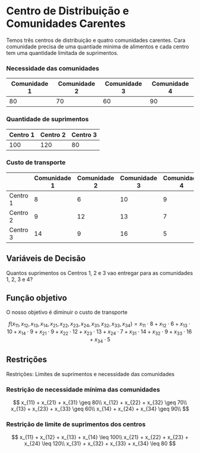 # Centro de Distribuição e Comunidades Carentes
Temos três centros de distribuição e quatro comunidades carentes. Cara comunidade
precisa de uma quantiade minima de alimentos e cada centro tem uma quantidade limitada
de suprimentos.

### Necessidade das comunidades

| Comunidade 1 | Comunidade 2 | Comunidade 3 | Comunidade 4 |
|--------------|--------------|--------------|--------------|
| 80           | 70           | 60           | 90           |

### Quantidade de suprimentos

| Centro 1 | Centro 2 | Centro 3 |
|----------|----------|----------|
| 100      | 120      | 80       |

### Custo de transporte

|           | Comunidade 1 | Comunidade 2 | Comunidade 3 | Comunidade 4 |
|-----------|--------------|--------------|--------------|--------------|
| Centro 1  | 8            | 6            | 10           | 9            |
| Centro 2  | 9            | 12           | 13           | 7            |
| Centro 3  | 14           | 9            | 16           | 5            |

## Variáveis de Decisão
Quantos suprimentos os Centros 1, 2 e 3 vao entregar para as comunidades 1, 2, 3 e 4?

## Função objetivo
O nosso objetivo é diminuir o custo de transporte

$$
    f(x_{11}, x_{12}, x_{13}, x_{14}, x_{21}, x_{22}, x_{23}, x_{24}, x_{31}, x_{32}, x_{33}, x_{34}) = x_{11} \cdot 8 + x_{12} \cdot 6 + x_{13} \cdot 10 + x_{14} \cdot 9 + x_{21} \cdot 9 + x_{22} \cdot 12 + x_{23} \cdot 13 + x_{24} \cdot 7 + x_{31} \cdot 14 + x_{32} \cdot 9 + x_{33} \cdot 16 + x_{34} \cdot 5
$$

## Restrições
Restrições: Limites de suprimentos e necessidade das comunidades


### Restrição de necessidade mínima das comunidades
$$
    x_{11} + x_{21} + x_{31} \geq 80\\
    x_{12} + x_{22} + x_{32} \geq 70\\
    x_{13} + x_{23} + x_{33} \geq 60\\
    x_{14} + x_{24} + x_{34} \geq 90\\
$$

### Restrição de limite de suprimentos dos centros
$$
    x_{11} + x_{12} + x_{13} + x_{14} \leq 100\\
    x_{21} + x_{22} + x_{23} + x_{24} \leq 120\\
    x_{31} + x_{32} + x_{33} + x_{34} \leq 80
$$